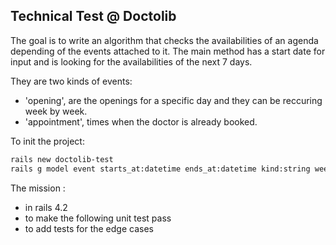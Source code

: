 ## Technical Test @ Doctolib

The goal is to write an algorithm that checks the availabilities of an agenda depending of the events attached to it.
The main method has a start date for input and is looking for the availabilities of the next 7 days.

They are two kinds of events:

 - 'opening', are the openings for a specific day and they can be reccuring week by week.
 - 'appointment', times when the doctor is already booked.
 
To init the project:

``` sh 
rails new doctolib-test
rails g model event starts_at:datetime ends_at:datetime kind:string weekly_recurring:boolean
```

The mission : 
 - in rails 4.2
 - to make the following unit test pass 
 - to add tests for the edge cases
 
 